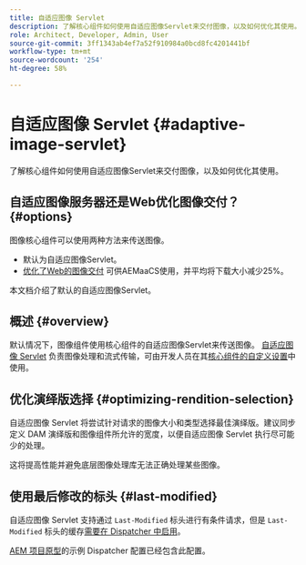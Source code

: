 ```yaml
---
title: 自适应图像 Servlet
description: 了解核心组件如何使用自适应图像Servlet来交付图像，以及如何优化其使用。
role: Architect, Developer, Admin, User
source-git-commit: 3ff1343ab4ef7a52f910984a0bcd8fc4201441bf
workflow-type: tm+mt
source-wordcount: '254'
ht-degree: 58%

---
```



# 自适应图像 Servlet {#adaptive-image-servlet}

了解核心组件如何使用自适应图像Servlet来交付图像，以及如何优化其使用。

## 自适应图像服务器还是Web优化图像交付？ {#options}

图像核心组件可以使用两种方法来传送图像。

* 默认为自适应图像Servlet。
* [优化了Web的图像交付](/help/developing/web-optimized-image-delivery.md) 可供AEMaaCS使用，并平均将下载大小减少25%。

本文档介绍了默认的自适应图像Servlet。

## 概述 {#overview}

默认情况下，图像组件使用核心组件的自适应图像Servlet来传送图像。 [自适应图像 Servlet](https://github.com/adobe/aem-core-wcm-components/wiki/The-Adaptive-Image-Servlet) 负责图像处理和流式传输，可由开发人员在其[核心组件的自定义设置](/help/developing/customizing.md)中使用。

## 优化演绎版选择 {#optimizing-rendition-selection}

自适应图像 Servlet 将尝试针对请求的图像大小和类型选择最佳演绎版。建议同步定义 DAM 演绎版和图像组件所允许的宽度，以便自适应图像 Servlet 执行尽可能少的处理。

这将提高性能并避免底层图像处理库无法正确处理某些图像。

## 使用最后修改的标头 {#last-modified}

自适应图像 Servlet 支持通过 `Last-Modified` 标头进行有条件请求，但是 `Last-Modified` 标头的缓存[需要在 Dispatcher 中启用](https://experienceleague.adobe.com/docs/experience-manager-dispatcher/using/configuring/dispatcher-configuration.html?lang=zh-Hans#caching-http-response-headers)。

[AEM 项目原型](/help/developing/archetype/overview.md)的示例 Dispatcher 配置已经包含此配置。
